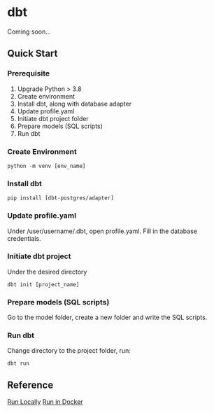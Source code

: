 # dbt
Coming soon...

## Quick Start

### Prerequisite
1. Upgrade Python > 3.8
2. Create environment
3. Install dbt, along with database adapter
4. Update profile.yaml
5. Initiate dbt project folder
6. Prepare models (SQL scripts)
7. Run dbt

### Create Environment

```
python -m venv [env_name]
```

### Install dbt

```
pip install [dbt-postgres/adapter]
```

### Update profile.yaml
Under /user/username/.dbt, open profile.yaml. Fill in the database credentials.

### Initiate dbt project
Under the desired directory

```
dbt init [project_name]
```

### Prepare models (SQL scripts)
Go to the model folder, create a new folder and write the SQL scripts.

### Run dbt
Change directory to the project folder, run:

```
dbt run
```

## Reference
<a href="https://youtu.be/toSAAgLUHuk">Run Locally</a>
<a href="https://youtu.be/mSXuh0szBGk">Run in Docker</a>